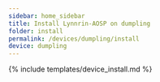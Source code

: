 ```yaml
---
sidebar: home_sidebar
title: Install Lynnrin-AOSP on dumpling
folder: install
permalink: /devices/dumpling/install
device: dumpling
---
```

{% include templates/device_install.md %}

